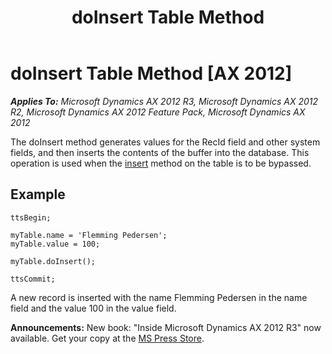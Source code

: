 ﻿---
title: doInsert Table Method
TOCTitle: doInsert Table Method
ms:assetid: f373b851-18b1-4e2a-9b11-2a135f9ab120
ms:mtpsurl: https://msdn.microsoft.com/en-us/library/Aa887334(v=AX.60)
ms:contentKeyID: 35253436
ms.date: 05/18/2015
mtps_version: v=AX.60
---

# doInsert Table Method [AX 2012]


_**Applies To:** Microsoft Dynamics AX 2012 R3, Microsoft Dynamics AX 2012 R2, Microsoft Dynamics AX 2012 Feature Pack, Microsoft Dynamics AX 2012_

The doInsert method generates values for the RecId field and other system fields, and then inserts the contents of the buffer into the database. This operation is used when the [insert](insert-table-method.md) method on the table is to be bypassed.

## Example

    ttsBegin;
     
    myTable.name = 'Flemming Pedersen';
    myTable.value = 100;
     
    myTable.doInsert();
     
    ttsCommit;

A new record is inserted with the name Flemming Pedersen in the name field and the value 100 in the value field.

  
**Announcements:** New book: "Inside Microsoft Dynamics AX 2012 R3" now available. Get your copy at the [MS Press Store](https://www.microsoftpressstore.com/store/inside-microsoft-dynamics-ax-2012-r3-9780735685109).

